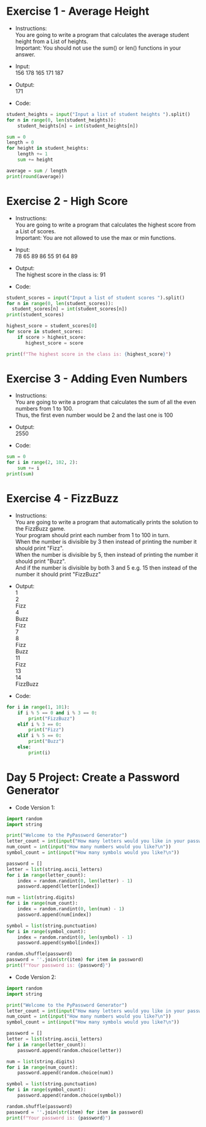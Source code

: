 # Exercise 1 - Average Height
- Instructions:<br>
You are going to write a program that calculates the average student height from a List of heights.<br>
Important: You should not use the sum() or len() functions in your answer.

- Input:<br>
156 178 165 171 187

- Output:<br>
171

- Code:
```py
student_heights = input("Input a list of student heights ").split()
for n in range(0, len(student_heights)):
    student_heights[n] = int(student_heights[n])

sum = 0
length = 0
for height in student_heights:
    length += 1
    sum += height

average = sum / length
print(round(average))
```

# Exercise 2 - High Score
- Instructions:<br>
You are going to write a program that calculates the highest score from a List of scores.<br>
Important: You are not allowed to use the max or min functions.

- Input:<br>
78 65 89 86 55 91 64 89

- Output:<br>
The highest score in the class is: 91

- Code:
```py
student_scores = input("Input a list of student scores ").split()
for n in range(0, len(student_scores)):
  student_scores[n] = int(student_scores[n])
print(student_scores)

highest_score = student_scores[0]
for score in student_scores:
    if score > highest_score:
       highest_score = score

print(f"The highest score in the class is: {highest_score}")
```

# Exercise 3 - Adding Even Numbers
- Instructions:<br>
You are going to write a program that calculates the sum of all the even numbers from 1 to 100.<br>
Thus, the first even number would be 2 and the last one is 100

- Output:<br>
2550

- Code:
```py
sum = 0
for i in range(2, 102, 2):
    sum += i
print(sum)
```

# Exercise 4 - FizzBuzz
- Instructions:<br>
You are going to write a program that automatically prints the solution to the FizzBuzz game.<br>
Your program should print each number from 1 to 100 in turn.<br>
When the number is divisible by 3 then instead of printing the number it should print "Fizz".<br>
When the number is divisible by 5, then instead of printing the number it should print "Buzz".<br>
And if the number is divisible by both 3 and 5 e.g. 15 then instead of the number it should print "FizzBuzz"

- Output:<br>
1<br>
2<br>
Fizz<br>
4<br>
Buzz<br>
Fizz<br>
7<br>
8<br>
Fizz<br>
Buzz<br>
11<br>
Fizz<br>
13<br>
14<br>
FizzBuzz

- Code:
```py
for i in range(1, 101):
    if i % 5 == 0 and i % 3 == 0:
        print("FizzBuzz")
    elif i % 3 == 0:
        print("Fizz")
    elif i % 5 == 0:
        print("Buzz")
    else:
        print(i)
```

# Day 5 Project: Create a Password Generator
- Code Version 1:
```py
import random
import string

print("Welcome to the PyPassword Generator")
letter_count = int(input("How many letters would you like in your password?\n"))
num_count = int(input("How many numbers would you like?\n"))
symbol_count = int(input("How many symbols would you like?\n"))

password = []
letter = list(string.ascii_letters)
for i in range(letter_count):
    index = random.randint(0, len(letter) - 1)
    password.append(letter[index])

num = list(string.digits)
for i in range(num_count):
    index = random.randint(0, len(num) - 1)
    password.append(num[index])

symbol = list(string.punctuation)
for i in range(symbol_count):
    index = random.randint(0, len(symbol) - 1)
    password.append(symbol[index])

random.shuffle(password)
password = ''.join(str(item) for item in password)
print(f"Your password is: {password}")
```

- Code Version 2:
```py
import random
import string

print("Welcome to the PyPassword Generator")
letter_count = int(input("How many letters would you like in your password?\n"))
num_count = int(input("How many numbers would you like?\n"))
symbol_count = int(input("How many symbols would you like?\n"))

password = []
letter = list(string.ascii_letters)
for i in range(letter_count):
    password.append(random.choice(letter))

num = list(string.digits)
for i in range(num_count):
    password.append(random.choice(num))

symbol = list(string.punctuation)
for i in range(symbol_count):
    password.append(random.choice(symbol))

random.shuffle(password)
password = ''.join(str(item) for item in password)
print(f"Your password is: {password}")
```

